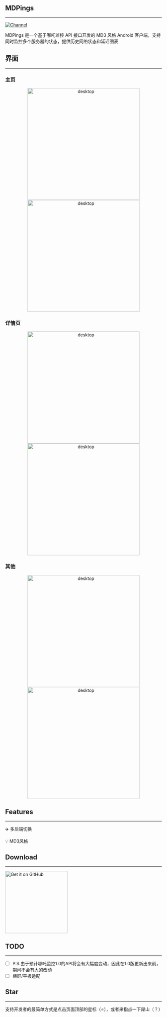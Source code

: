 ## MDPings

---

[![Channel](https://img.shields.io/badge/Telegram-Channel-blue?style=flat-square&logo=telegram)](https://t.me/mdpings_app)

MDPings 是一个基于哪吒监控 API 接口开发的 MD3 风格 Android 客户端，支持同时监控多个服务器的状态，提供历史网络状态和延迟图表

## 界面

---

### 主页

<p style="text-align: center;">
    <img alt="desktop" src="snapshots/Screenshot_Light.png" width="360"> <img alt="desktop" src="snapshots/Screenshot_Night.png" width="360">
</p>

### 详情页

<p style="text-align: center;">
    <img alt="desktop" src="snapshots/Screenshot_ServerDetail_Night.png" width="360"> <img alt="desktop" src="snapshots/Screenshot_Monitors_Night.png" width="360">
</p>

### 其他

<p style="text-align: center;">
    <img alt="desktop" src="snapshots/Screenshot_Login_Night.png" width="360"> <img alt="desktop" src="snapshots/Screenshot_Settings_Night.png" width="360">
</p>

## Features

---

✈️ 多后端切换

💡 MD3风格

## Download

---

<a href="https://github.com/icylian/MDPings/releases"><img alt="Get it on GitHub" src="snapshots/get-it-on-github.svg" width="200px"/></a>

## TODO

---

- [ ] P.S.由于预计哪吒监控1.0的API将会有大幅度变动，因此在1.0版更新出来前，期间不会有大的改动
- [ ] 横屏/平板适配

## Star

---

支持开发者的最简单方式是点击页面顶部的星标（⭐），或者来指点一下屎山（？）